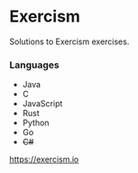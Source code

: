 # Exercism

Solutions to Exercism exercises.

### Languages

 * Java
 * C
 * JavaScript
 * Rust
 * Python
 * Go
 * ~~C#~~

<https://exercism.io>
